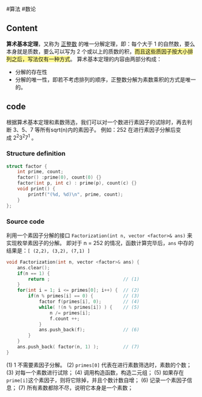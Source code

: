 #算法 #数论
## Content
**算术基本定理**，又称为 [正整数]( https://zh.wikipedia.org/wiki/%E6%AD%A3%E6%95%B4%E6%95%B8 "正整数") 的唯一分解定理，即：每个大于 1 的自然数，要么本身就是质数，要么可以写为 2 个或以上的质数的积，<span style="background:#fff88f">而且这些质因子按大小排列之后，写法仅有一种方式</span>。
算术基本定理的内容由两部分构成：
-   分解的存在性
-   分解的唯一性，即若不考虑排列的顺序，正整数分解为素数乘积的方式是唯一的。

##  code 
根据算术基本定理和素数筛选，我们可以对一个数进行素因子的试除时，再去判断 3、5、7 等所有sqrt(n)内的素因子。 
例如：252 在进行素因子分解后变成 2<sup>2</sup>3<sup>2</sup>7<sup>1</sup> 。
### Structure definition
```C++
struct factor {
    int prime, count;
    factor() :prime(0), count(0) {}
    factor(int p, int c) : prime(p), count(c) {}
    void print() {
        printf("(%d, %d)\n", prime, count);
    }
};
```
### Source code
利用一个素因子分解的接口 `Factorization(int n, vector <factor>& ans)` 来实现枚举素因子的分解。
即对于 n = 252 的情况，函数计算完毕后，`ans` 中存的结果是：`[ (2,2), (3,2), (7,1) ]`
```C++
void Factorization(int n, vector <factor>& ans) {
    ans.clear();
    if(n == 1) {
        return ;                           // (1)
    }        
    for(int i = 1; i <= primes[0]; i++) {  // (2)
        if(n % primes[i] == 0) {           // (3)
            factor f(primes[i], 0);        // (4)
            while( !(n % primes[i]) ) {    // (5)
                n /= primes[i];
                f.count ++;            
            }
            ans.push_back(f);              // (6)
        }
    }
    ans.push_back( factor(n, 1) );         // (7)
}
```
(1) 1 不需要素因子分解。
(2) `primes[0]` 代表在进行素数筛选时，素数的个数；
(3) 对每一个素数进行试除；
(4) 调用构造函数，构造二元组；
(5) 如果存在`prime[i]`这个素因子，则将它除掉，并且个数计数自增；
(6) 记录一个素因子信息；
(7) 所有素数都除不尽，说明它本身是一个素数；